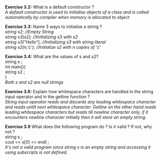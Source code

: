 **Exercise 3.2:** What is a default constructor ?<br>
*A default constructor is used to initialise objects of a class and is called automatically by compiler when memory is allocated to object*<br>

**Exercise 3.3:** Name 3 ways to initialise a string ?<br>
*string s2; //Empty String*<br>
*string s3(s2); //Initializing s3 with s2*<br>
*string s3("Hello"); //Initializing s3 with string literal*<br>
*string s2(n,'c'); //Initialize s2 with n copies of 'c'*<br>

**Exercise 3.4:** What are the values of s and s2?<br>
string s ;<br>
int main(){<br>
	string s2 ;<br>
}<br>
*Both s and s2 are null strings*<br>

**Exercise 3.6:** Explain how whitespace characters are handled in the string input operator and in the getline function ?<br>
*String input operator reads and discards any leading whitespace character and reads untill next whitespace character. Getline on the other hand reads
leading whitespace characters but reads till newline character only, if it encounters newline character initially then it will store an empty string.*

**Exercise 3.9** What does the following program do ? Is it valid ? If not, why not ?<br>
string s ;<br>
cout << s[0] << endl ;<br>
*It's not a valid program since string s is an empty string and accessing it using subscripts is not defined.*<br>

